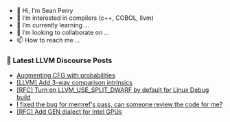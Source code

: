 - 👋 Hi, I’m Sean Perry
- 👀 I’m interested in compilers (c++, COBOL, llvm)
- 🌱 I’m currently learning ...
- 💞️ I’m looking to collaborate on ...
- 📫 How to reach me ...

<!---
s66perry/s66perry is a ✨ special ✨ repository because its `README.md` (this file) appears on your GitHub profile.
You can click the Preview link to take a look at your changes.
--->
### 📕 Latest LLVM Discourse Posts

<!-- DISCOURSE-LLVM:START -->
- [Augmenting CFG with probabilities](https://discourse.llvm.org/t/augmenting-cfg-with-probabilities/76698#post_4)
- [[LLVM] Add 3-way comparison intrinsics](https://discourse.llvm.org/t/llvm-add-3-way-comparison-intrinsics/76807#post_2)
- [[RFC] Turn on LLVM_USE_SPLIT_DWARF by default for Linux Debug build](https://discourse.llvm.org/t/rfc-turn-on-llvm-use-split-dwarf-by-default-for-linux-debug-build/76724?page=2#post_23)
- [I fixed the bug for memref&#39;s pass, can someone review the code for me?](https://discourse.llvm.org/t/i-fixed-the-bug-for-memrefs-pass-can-someone-review-the-code-for-me/76810#post_3)
- [[RFC] Add GEN dialect for Intel GPUs](https://discourse.llvm.org/t/rfc-add-gen-dialect-for-intel-gpus/76753#post_8)
<!-- DISCOURSE-LLVM:END -->
